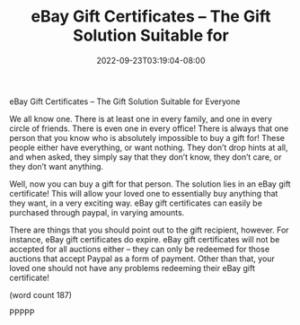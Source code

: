﻿---
title: "eBay Gift Certificates – The Gift Solution Suitable for"
date: 2022-09-23T03:19:04-08:00
description: "eBay Tips for Web Success"
featured_image: "/images/eBay.jpg"
tags: ["eBay"]
---

eBay Gift Certificates – The Gift Solution Suitable for 
Everyone

We all know one. There is at least one in every 
family, and one in every circle of friends. There is 
even one in every office! There is always that one 
person that you know who is absolutely impossible 
to buy a gift for! These people either have everything, 
or want nothing. They don’t drop hints at all, and 
when asked, they simply say that they don’t know, 
they don’t care, or they don’t want anything.

Well, now you can buy a gift for that person. The 
solution lies in an eBay gift certificate! This will allow 
your loved one to essentially buy anything that they 
want, in a very exciting way. eBay gift certificates 
can easily be purchased through paypal, in varying 
amounts.

There are things that you should point out to the gift 
recipient, however. For instance, eBay gift 
certificates do expire. eBay gift certificates will not 
be accepted for all auctions either – they can only 
be redeemed for those auctions that accept Paypal 
as a form of payment. Other than that, your loved 
one should not have any problems redeeming their 
eBay gift certificate!

(word count 187)

PPPPP

